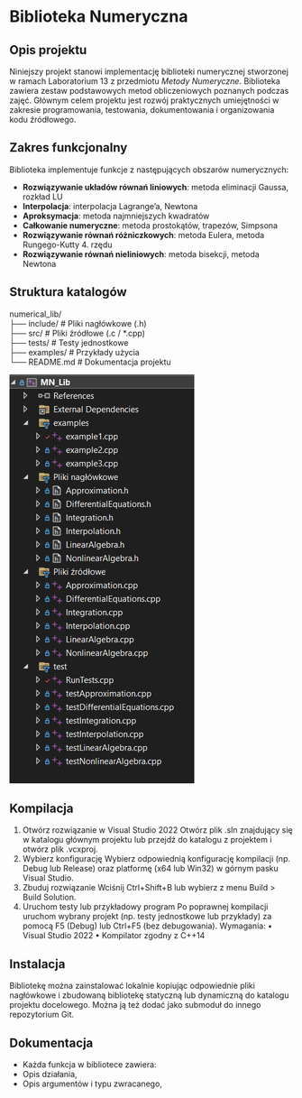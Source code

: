 # Biblioteka Numeryczna

## Opis projektu

Niniejszy projekt stanowi implementację biblioteki numerycznej stworzonej w ramach Laboratorium 13 z przedmiotu *Metody Numeryczne*. Biblioteka zawiera zestaw podstawowych metod obliczeniowych poznanych podczas zajęć. Głównym celem projektu jest rozwój praktycznych umiejętności w zakresie programowania, testowania, dokumentowania i organizowania kodu źródłowego.

## Zakres funkcjonalny

Biblioteka implementuje funkcje z następujących obszarów numerycznych:

- **Rozwiązywanie układów równań liniowych**: metoda eliminacji Gaussa, rozkład LU
- **Interpolacja**: interpolacja Lagrange’a, Newtona
- **Aproksymacja**: metoda najmniejszych kwadratów
- **Całkowanie numeryczne**: metoda prostokątów, trapezów, Simpsona
- **Rozwiązywanie równań różniczkowych**: metoda Eulera, metoda Rungego-Kutty 4. rzędu
- **Rozwiązywanie równań nieliniowych**: metoda bisekcji, metoda Newtona

## Struktura katalogów
numerical_lib/  
├── include/ # Pliki nagłówkowe (.h)  
├── src/ # Pliki źródłowe (.c / *.cpp)  
├── tests/ # Testy jednostkowe  
├── examples/ # Przykłady użycia  
└── README.md # Dokumentacja projektu  

![Opis alternatywny](image.png)

## Kompilacja

1.	Otwórz rozwiązanie w Visual Studio 2022
Otwórz plik .sln znajdujący się w katalogu głównym projektu lub przejdź do katalogu z projektem i otwórz plik .vcxproj.
2.	Wybierz konfigurację
Wybierz odpowiednią konfigurację kompilacji (np. Debug lub Release) oraz platformę (x64 lub Win32) w górnym pasku Visual Studio.
3.	Zbuduj rozwiązanie
Wciśnij Ctrl+Shift+B lub wybierz z menu Build > Build Solution.
4.	Uruchom testy lub przykładowy program
Po poprawnej kompilacji uruchom wybrany projekt (np. testy jednostkowe lub przykłady) za pomocą F5 (Debug) lub Ctrl+F5 (bez debugowania).
Wymagania:
•	Visual Studio 2022
•	Kompilator zgodny z C++14

## Instalacja
Bibliotekę można zainstalować lokalnie kopiując odpowiednie pliki nagłówkowe i zbudowaną bibliotekę statyczną lub dynamiczną do katalogu projektu docelowego. Można ją też dodać jako submoduł do innego repozytorium Git.

## Dokumentacja
- Każda funkcja w bibliotece zawiera:
- Opis działania,
- Opis argumentów i typu zwracanego,
